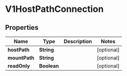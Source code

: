 
# V1HostPathConnection

## Properties
Name | Type | Description | Notes
------------ | ------------- | ------------- | -------------
**hostPath** | **String** |  |  [optional]
**mountPath** | **String** |  |  [optional]
**readOnly** | **Boolean** |  |  [optional]



